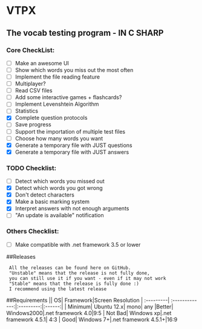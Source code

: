 # VTPX
## The vocab testing program - IN C SHARP

### Core CheckList:
- [ ] Make an awesome UI
- [ ] Show which words you miss out the most often
- [ ] Implement the file reading feature
- [ ] Multiplayer?
- [ ] Read CSV files
- [ ] Add some interactive games + flashcards?
- [ ] Implement Levenshtein Algorithm
- [ ] Statistics
- [x] Complete question protocols
- [ ] Save progress
- [ ] Support the importation of multiple test files
- [ ] Choose how many words you want
- [x] Generate a temporary file with JUST questions
- [x] Generate a temporary file with JUST answers

### TODO Checklist:
- [ ] Detect which words you missed out
- [x] Detect which words you got wrong
- [x] Don't detect characters
- [x] Make a basic marking system
- [x] Interpret answers with not enough arguments
- [ ] "An update is available" notification

### Others Checklist:
- [ ] Make compatible with .net framework 3.5 or lower

##Releases
```
 All the releases can be found here on GitHub.
 "Unstable" means that the release is not fully done,
 you can still use it if you want - even if it may not work
 "Stable" means that the release is fully done :)
 I recommend using the latest release
 ```
 
##Requirements
|| OS|  Framework|Screen Resolution
| :---------| :-------------:|:---------:|:------:|
| Minimum| Ubuntu 12.x| mono| any
|Better| Windows2000|.net framework 4.0|9:5
| Not Bad| Windows xp|.net framework 4.5.1| 4:3
| Good| Windows 7+|.net framework 4.5.1+|16:9

